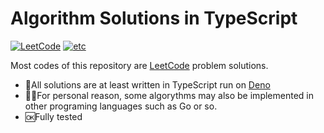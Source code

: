 # Algorithm Solutions in TypeScript

[![LeetCode](https://github.com/yukisato/algorithms/workflows/LeetCode/badge.svg?branch=master)](https://github.com/yukisato/algorithms/actions?query=workflow%3ALeetCode)
[![etc](https://github.com/yukisato/algorithms/workflows/etc/badge.svg?branch=master)](https://github.com/yukisato/algorithms/actions?query=workflow%3Aetc)

Most codes of this repository are [LeetCode](https://leetcode.com/) problem solutions.

 - 💯All solutions are at least written in TypeScript run on [Deno](https://deno.land)
 - 🦸‍♂️️For personal reason, some algorythms may also be implemented in other programing languages such as Go or so.
 - 🆗Fully tested
